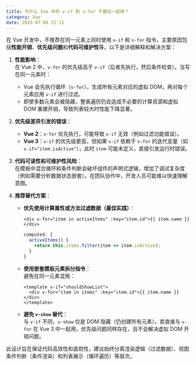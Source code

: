 ```yaml
---
title: 为什么 Vue 中的 v-if 和 v-for 不建议一起用？
category: Vue
date: 2025-07-06 21:11
---
```

在 Vue 开发中，不推荐在同一元素上同时使用 `v-if` 和 `v-for` 指令，主要原因包括**性能开销**、**优先级问题**和**代码可维护性**等。以下是详细解释和解决方案：

1. **性能影响**：  
   在 Vue 2 中，`v-for` 的优先级高于 `v-if`（后者先执行，然后条件检查）。当写在同一元素时：  
   - Vue 会先执行循环（`v-for`），生成所有元素对应的虚拟 DOM，再对每个元素应用 `v-if` 进行过滤。  
   - 即使多数元素会被隐藏，整表遍历仍会造成不必要的计算资源和虚拟 DOM 重建开销，导致列表较大时性能下降显著。

2. **优先级差异引发的错误**：  
   - **Vue 2**：`v-for` 优先执行，可能导致 `v-if` 无效（例如过滤功能错误）。  
   - **Vue 3**：`v-if` 的优先级更高，但如果 `v-if` 依赖于 `v-for` 的迭代变量（如`v-if="item.isActive"`），此时 `item` 可能未定义，直接引发运行时错误。

3. **代码可读性和可维护性风险**：  
   在模板中混合循环和条件判断会破坏组件的声明式逻辑，增加了调试复杂度（例如需要分析数据状态嵌套）。在团队协作中，开发人员可能难以快速理解意图。

4. **推荐替代方案**：  
   - **优先使用计算属性或方法过滤数据（最佳实践）**：  
     ``` vue
     <div v-for="item in activeItems" :key="item.id">{{ item.name }}</div>
     ```
     ```javascript
     computed: {
       activeItems() {
         return this.items.filter(item => item.isActive);
       }
     }
     ```
   - **使用嵌套模板元素拆分指令**：  
     避免在同一元素混用：
     ``` vue
     <template v-if="shouldShowList">
       <div v-for="item in items" :key="item.id">{{ item.name }}</div>
     </template>
     ```
   - **避免 `v-show` 替代**：  
     与 `v-if` 不同，`v-show` 仅是 DOM 隐藏（仍创建所有元素）。若直接与 `v-for` 在 Vue 3 中一起用，优先级问题同样存在，且不会解决虚拟 DOM 开销问题。

此设计旨在保证代码高效性和直观性，建议始终分离渲染逻辑（过滤数据）、视图条件判断（条件渲染）和列表展示（循环遍历）等层次。
